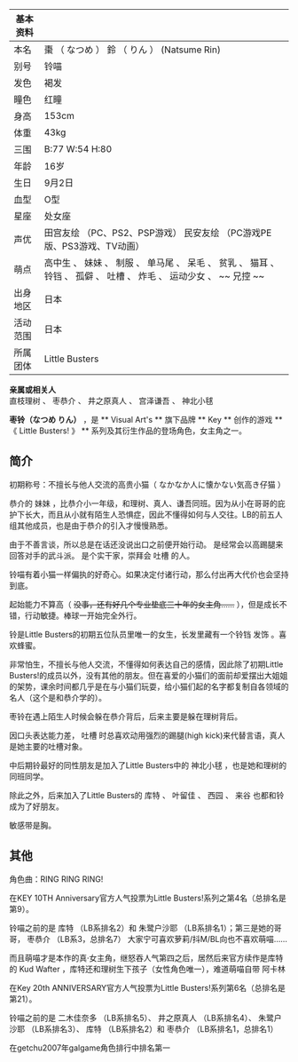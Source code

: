 |  **基本资料**  ||
|---|---|
|本名  |  棗  （  なつめ  ）  鈴  （  りん  ）  (Natsume Rin)   |
|别号  |  铃喵   |
|发色  |  褐发   |
|瞳色  |  红瞳   |
|身高  |  153cm   |
|体重  |  43kg   |
|三围  |  B:77 W:54 H:80   |
|年龄  |  16岁   |
|生日  |  9月2日   |
|血型  |  O型   |
|星座  |  处女座   |
|声优  |  田宫友绘  （PC、PS2、PSP游戏）  民安友绘  （PC游戏PE版、PS3游戏、TV动画）   |
|萌点  |  高中生  、  妹妹  、  制服  、  单马尾  、  呆毛  、  贫乳  、  猫耳  、  铃铛  、  孤僻  、  吐槽  、  炸毛  、  运动少女  、 ~~ 兄控  ~~  |
|出身地区  |  日本   |
|活动范围  |  日本   |
|所属团体  |  Little Busters   |
**亲属或相关人**  
直枝理树  、  枣恭介  、  井之原真人  、  宫泽谦吾  、  神北小毬  
  
**枣铃（なつめ りん）** ，是 ** Visual Art's  ** 旗下品牌 ** Key  ** 创作的游戏 **《 Little
Busters!  》 ** 系列及其衍生作品的登场角色，女主角之一。

##  简介

初期称号：不擅长与他人交流的高贵小猫（  なかなか人に懐かない気高き仔猫  ）

恭介的  妹妹
，比恭介小一年级，和理树、真人、谦吾同班。因为从小在哥哥的庇护下长大，而且从小就有陌生人恐惧症，因此不懂得如何与人交往。LB的前五人组其他成员，也是由于恭介的引入才慢慢熟悉。

由于不善言谈，所以总是在话还没说出口之前便开始行动。 是经常会以高踢腿来回答对手的武斗派。 是个实干家，崇拜会  吐槽  的人。

铃喵有着小猫一样偏执的好奇心。如果决定付诸行动，那么付出再大代价也会坚持到底。

起始能力不算高（ ~~没事，还有好几个专业垫底三十年的女主角……~~ ），但是成长不错，行动敏捷。棒球一开始完全外行。

铃是Little Busters的初期五位队员里唯一的女生，长发里藏有一个铃铛  发饰  。喜欢蜂蜜。

非常怕生，不擅长与他人交流，不懂得如何表达自己的感情，因此除了初期Little
Busters!的成员以外，没有其他的朋友。但在喜爱的小猫们的面前却爱摆出大姐姐的架势，课余时间都几乎是在与小猫们玩耍，给小猫们起的名字都复制自各领域的名人（这个是和恭介学的）。

枣铃在遇上陌生人时候会躲在恭介背后，后来主要是躲在理树背后。

因口头表达能力差，  吐槽  时总喜欢动用强烈的踢腿(high kick)来代替言语，真人是她主要的吐槽对象。

中后期铃最好的同性朋友是加入了Little Busters中的  神北小毬  ，也是她和理树的同班同学。

除此之外，后来加入了Little Busters的  库特  、  叶留佳  、  西园  、  来谷  也都和铃成为了好朋友。

敏感带是胸。

##  其他

角色曲：RING RING RING!

在KEY 10TH Anniversary官方人气投票为Little Busters!系列之第4名（总排名是第9）。

铃喵之前的是  库特  （LB系排名2）和  朱鹭户沙耶  （LB系排名1）；第三是她的哥哥，  枣恭介  （LB系3，总排名7）
大家宁可喜欢萝莉/抖M/BL向也不喜欢萌喵……

而且萌喵才是本作的真·女主角，继怒吞人气第四之后，居然后来官方续作是库特的  Kud Wafter  ，库特还和理树生下孩子（女性角色唯一），难道萌喵自带
阿卡林

在Key 20th ANNIVERSARY官方人气投票为Little Busters!系列第6名（总排名是第21）。

铃喵之前的是  二木佳奈多  （LB系排名5）、  井之原真人  （LB系排名4）、  朱鹭户沙耶  （LB系排名3）、  库特  （LB系排名2）和
枣恭介  （LB系排名1，总排名1）

在getchu2007年galgame角色排行中排名第一